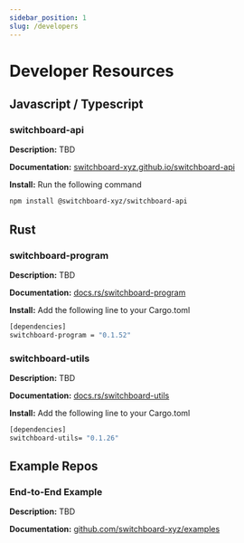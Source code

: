 ```yaml
---
sidebar_position: 1
slug: /developers
---
```


# Developer Resources

## Javascript / Typescript

### switchboard-api

**Description:** TBD

**Documentation:** [switchboard-xyz.github.io/switchboard-api](https://switchboard-xyz.github.io/switchboard-api/)

**Install:** Run the following command

```bash npm2yarn
npm install @switchboard-xyz/switchboard-api
```

## Rust

### switchboard-program

**Description:** TBD

**Documentation:** [docs.rs/switchboard-program](https://docs.rs/switchboard-program)

**Install:**
Add the following line to your Cargo.toml

```bash toml
[dependencies]
switchboard-program = "0.1.52"
```

### switchboard-utils

**Description:** TBD

**Documentation:** [docs.rs/switchboard-utils](https://docs.rs/switchboard-utils)

**Install:**
Add the following line to your Cargo.toml

```bash toml
[dependencies]
switchboard-utils= "0.1.26"
```

## Example Repos

### End-to-End Example

**Description:** TBD

**Documentation:** [github.com/switchboard-xyz/examples](https://github.com/switchboard-xyz/examples)

